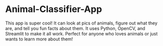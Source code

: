 # Animal-Classifier-App
This app is super cool! It can look at pics of animals, figure out what they are, and tell you fun facts about them. It uses Python, OpenCV, and Streamlit to make it all work. Perfect for anyone who loves animals or just wants to learn more about them!
